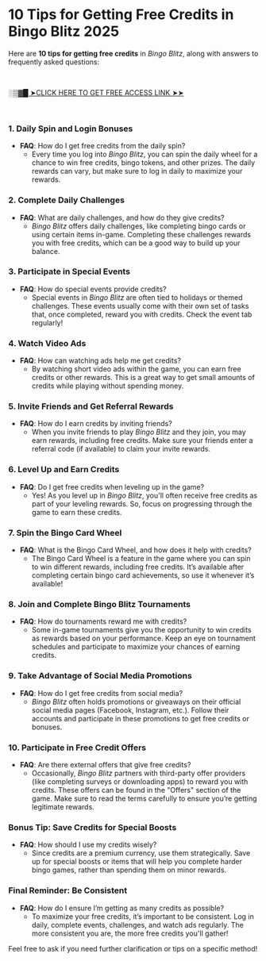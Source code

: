 # <h1>10 Tips for Getting Free Credits in Bingo Blitz 2025</h1>
<p>Here are <strong>10 tips for getting free credits</strong> in <em>Bingo Blitz</em>, along with answers to frequently asked questions:</p>
<p>&nbsp;</p>
<p><a href="https://allresources.xyz/bingoblitz.html/">░▒▓█ ➤CLICK HERE TO GET FREE ACCESS LINK ➤➤</a></p>
<p>&nbsp;</p>
<h3>1. <strong>Daily Spin and Login Bonuses</strong></h3>
<ul>
<li><strong>FAQ</strong>: How do I get free credits from the daily spin?
<ul>
<li>Every time you log into <em>Bingo Blitz</em>, you can spin the daily wheel for a chance to win free credits, bingo tokens, and other prizes. The daily rewards can vary, but make sure to log in daily to maximize your rewards.</li>
</ul>
</li>
</ul>
<h3>2. <strong>Complete Daily Challenges</strong></h3>
<ul>
<li><strong>FAQ</strong>: What are daily challenges, and how do they give credits?
<ul>
<li><em>Bingo Blitz</em> offers daily challenges, like completing bingo cards or using certain items in-game. Completing these challenges rewards you with free credits, which can be a good way to build up your balance.</li>
</ul>
</li>
</ul>
<h3>3. <strong>Participate in Special Events</strong></h3>
<ul>
<li><strong>FAQ</strong>: How do special events provide credits?
<ul>
<li>Special events in <em>Bingo Blitz</em> are often tied to holidays or themed challenges. These events usually come with their own set of tasks that, once completed, reward you with credits. Check the event tab regularly!</li>
</ul>
</li>
</ul>
<h3>4. <strong>Watch Video Ads</strong></h3>
<ul>
<li><strong>FAQ</strong>: How can watching ads help me get credits?
<ul>
<li>By watching short video ads within the game, you can earn free credits or other rewards. This is a great way to get small amounts of credits while playing without spending money.</li>
</ul>
</li>
</ul>
<h3>5. <strong>Invite Friends and Get Referral Rewards</strong></h3>
<ul>
<li><strong>FAQ</strong>: How do I earn credits by inviting friends?
<ul>
<li>When you invite friends to play <em>Bingo Blitz</em> and they join, you may earn rewards, including free credits. Make sure your friends enter a referral code (if available) to claim your invite rewards.</li>
</ul>
</li>
</ul>
<h3>6. <strong>Level Up and Earn Credits</strong></h3>
<ul>
<li><strong>FAQ</strong>: Do I get free credits when leveling up in the game?
<ul>
<li>Yes! As you level up in <em>Bingo Blitz</em>, you'll often receive free credits as part of your leveling rewards. So, focus on progressing through the game to earn these credits.</li>
</ul>
</li>
</ul>
<h3>7. <strong>Spin the Bingo Card Wheel</strong></h3>
<ul>
<li><strong>FAQ</strong>: What is the Bingo Card Wheel, and how does it help with credits?
<ul>
<li>The Bingo Card Wheel is a feature in the game where you can spin to win different rewards, including free credits. It&rsquo;s available after completing certain bingo card achievements, so use it whenever it&rsquo;s available!</li>
</ul>
</li>
</ul>
<h3>8. <strong>Join and Complete Bingo Blitz Tournaments</strong></h3>
<ul>
<li><strong>FAQ</strong>: How do tournaments reward me with credits?
<ul>
<li>Some in-game tournaments give you the opportunity to win credits as rewards based on your performance. Keep an eye on tournament schedules and participate to maximize your chances of earning credits.</li>
</ul>
</li>
</ul>
<h3>9. <strong>Take Advantage of Social Media Promotions</strong></h3>
<ul>
<li><strong>FAQ</strong>: How do I get free credits from social media?
<ul>
<li><em>Bingo Blitz</em> often holds promotions or giveaways on their official social media pages (Facebook, Instagram, etc.). Follow their accounts and participate in these promotions to get free credits or bonuses.</li>
</ul>
</li>
</ul>
<h3>10. <strong>Participate in Free Credit Offers</strong></h3>
<ul>
<li><strong>FAQ</strong>: Are there external offers that give free credits?
<ul>
<li>Occasionally, <em>Bingo Blitz</em> partners with third-party offer providers (like completing surveys or downloading apps) to reward you with credits. These offers can be found in the "Offers" section of the game. Make sure to read the terms carefully to ensure you&rsquo;re getting legitimate rewards.</li>
</ul>
</li>
</ul>
<h3>Bonus Tip: <strong>Save Credits for Special Boosts</strong></h3>
<ul>
<li><strong>FAQ</strong>: How should I use my credits wisely?
<ul>
<li>Since credits are a premium currency, use them strategically. Save up for special boosts or items that will help you complete harder bingo games, rather than spending them on minor rewards.</li>
</ul>
</li>
</ul>
<h3>Final Reminder: <strong>Be Consistent</strong></h3>
<ul>
<li><strong>FAQ</strong>: How do I ensure I&rsquo;m getting as many credits as possible?
<ul>
<li>To maximize your free credits, it&rsquo;s important to be consistent. Log in daily, complete events, challenges, and watch ads regularly. The more consistent you are, the more free credits you'll gather!</li>
</ul>
</li>
</ul>
<p>Feel free to ask if you need further clarification or tips on a specific method!</p>
